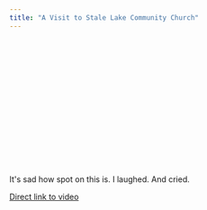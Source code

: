 ```yaml
---
title: "A Visit to Stale Lake Community Church"
---
```

<p><object width="400" height="227"><param name="allowfullscreen" value="true" /><param name="allowscriptaccess" value="always" /><param name="movie" value="http://vimeo.com/moogaloop.swf?clip_id=4902926&amp;server=vimeo.com&amp;show_title=0&amp;show_byline=0&amp;show_portrait=0&amp;color=046380&amp;fullscreen=1" /><embed src="http://vimeo.com/moogaloop.swf?clip_id=4902926&amp;server=vimeo.com&amp;show_title=0&amp;show_byline=0&amp;show_portrait=0&amp;color=046380&amp;fullscreen=1" type="application/x-shockwave-flash" allowfullscreen="true" allowscriptaccess="always" width="400" height="227"></embed></object></p>
<p>It's sad how spot on this is.  I laughed.  And cried.</p>
<p><a href="http://vimeo.com/4902926">Direct link to video</a></p>
